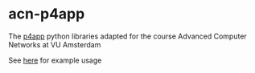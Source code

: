 acn-p4app
=========

The [p4app](https://github.com/p4lang/p4app/tree/rc-2.0.0) python libraries adapted for the course Advanced Computer Networks at VU Amsterdam

See [here](https://github.com/vuhpdc/acn-sml) for example usage